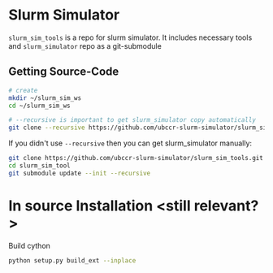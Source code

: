 # Slurm Simulator

`slurm_sim_tools` is a repo for slurm simulator.
It includes necessary tools and `slurm_simulator` repo as a git-submodule

## Getting Source-Code

```bash
# create 
mkdir ~/slurm_sim_ws
cd ~/slurm_sim_ws

# --recursive is important to get slurm_simulator copy automatically
git clone --recursive https://github.com/ubccr-slurm-simulator/slurm_sim_tools.git
```

If you didn't use `--recursive` then you can get slurm_simulator manually:

```bash
git clone https://github.com/ubccr-slurm-simulator/slurm_sim_tools.git
cd slurm_sim_tool
git submodule update --init --recursive
```

# In source Installation <still relevant?>

Build cython
```bash
python setup.py build_ext --inplace
```
